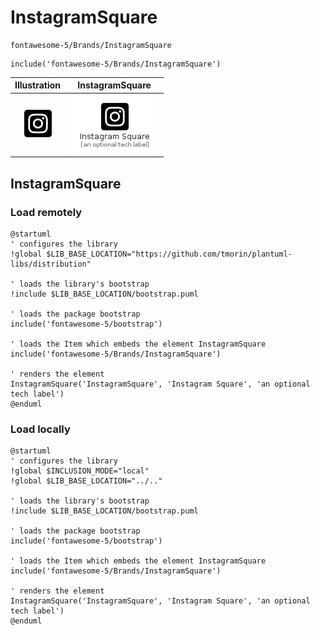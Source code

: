# InstagramSquare


```text
fontawesome-5/Brands/InstagramSquare
```

```text
include('fontawesome-5/Brands/InstagramSquare')
```



| Illustration | InstagramSquare |
| :---: | :---: |
| ![illustration for Illustration](../../fontawesome-5/Brands/InstagramSquare.png) | ![illustration for InstagramSquare](../../fontawesome-5/Brands/InstagramSquare.Local.png) |




## InstagramSquare

### Load remotely
```plantuml
@startuml
' configures the library
!global $LIB_BASE_LOCATION="https://github.com/tmorin/plantuml-libs/distribution"

' loads the library's bootstrap
!include $LIB_BASE_LOCATION/bootstrap.puml

' loads the package bootstrap
include('fontawesome-5/bootstrap')

' loads the Item which embeds the element InstagramSquare
include('fontawesome-5/Brands/InstagramSquare')

' renders the element
InstagramSquare('InstagramSquare', 'Instagram Square', 'an optional tech label')
@enduml
```

### Load locally
```plantuml
@startuml
' configures the library
!global $INCLUSION_MODE="local"
!global $LIB_BASE_LOCATION="../.."

' loads the library's bootstrap
!include $LIB_BASE_LOCATION/bootstrap.puml

' loads the package bootstrap
include('fontawesome-5/bootstrap')

' loads the Item which embeds the element InstagramSquare
include('fontawesome-5/Brands/InstagramSquare')

' renders the element
InstagramSquare('InstagramSquare', 'Instagram Square', 'an optional tech label')
@enduml
```

